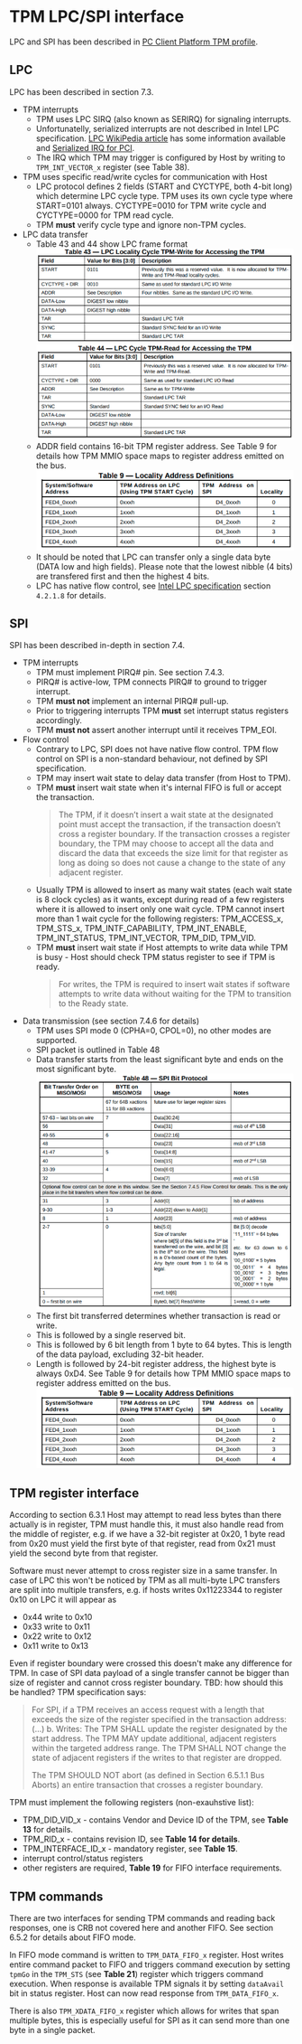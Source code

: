# TPM LPC/SPI interface

LPC and SPI has been described in
[PC Client Platform TPM profile](https://trustedcomputinggroup.org/wp-content/uploads/PC-Client-Specific-Platform-TPM-Profile-for-TPM-2p0-v1p05p_r14_pub.pdf).

## LPC

LPC has been described in section 7.3.

- TPM interrupts
  - TPM uses LPC SIRQ (also known as SERIRQ) for signaling interrupts.
  - Unfortunatelly, serialized interrupts are not described in Intel LPC
    specification.
    [LPC WikiPedia article](https://en.wikipedia.org/wiki/Low_Pin_Count) has
    some information available and
    [Serialized IRQ for PCI](https://web.archive.org/web/20071028030435/http://www.smsc.com/main/tools/papers/serirq60.doc).
  - The IRQ which TPM may trigger is configured by Host by writing
    to `TPM_INT_VECTOR_x` register (see Table 38).
- TPM uses specific read/write cycles for communication with Host
  - LPC protocol defines 2 fields (START and CYCTYPE, both 4-bit long) which
    determine LPC cycle type. TPM uses its own cycle type where START=0101
    always. CYCTYPE=0010 for TPM write cycle and CYCTYPE=0000 for TPM read
    cycle.
  - TPM **must** verify cycle type and ignore non-TPM cycles.
- LPC data transfer
  - Table 43 and 44 show LPC frame format
  ![](images/tpm2_lpc_write.png)
  ![](images/tpm2_lpc_read.png)
  - ADDR field contains 16-bit TPM register address. See Table 9 for details how
    TPM MMIO space maps to register address emitted on the bus.
    ![](images/tpm2_locality_address.png)
  - It should be noted that LPC can transfer only a single data byte (DATA low
    and high fields). Please note that the lowest nibble (4 bits) are transfered
    first and then the highest 4 bits.
  - LPC has native flow control, see
  [Intel LPC specification](https://www.intel.com/content/dam/www/program/design/us/en/documents/low-pin-count-interface-specification.pdf)
  section `4.2.1.8` for details.

## SPI

SPI has been described in-depth in section 7.4.

- TPM interrupts
  - TPM must implement PIRQ# pin. See section 7.4.3.
  - PIRQ# is active-low, TPM connects PIRQ# to ground to trigger interrupt.
  - TPM **must not** implement an internal PIRQ# pull-up.
  - Prior to triggering interrupts TPM **must** set interrupt status registers
    accordingly.
  - TPM **must not** assert another interrupt until it receives TPM_EOI.
- Flow control
  - Contrary to LPC, SPI does not have native flow control. TPM flow control on
    SPI is a non-standard behaviour, not defined by SPI specification.
  - TPM may insert wait state to delay data transfer (from Host to TPM).
  - TPM **must** insert wait state when it's internal FIFO is full or accept the
    transaction.
    > The TPM, if it doesn’t insert a wait state at the designated point must
    > accept the transaction, if the transaction doesn’t cross a register
    > boundary. If the transaction crosses a register boundary, the TPM may
    > choose to accept all the data and discard the data that exceeds the size
    > limit for that register as long as doing so does not cause a change to the
    > state of any adjacent register. 
  - Usually TPM is allowed to insert as many wait states (each wait state is 8
    clock cycles) as it wants, except during read of a few registers where it is
    allowed to insert only one wait cycle. TPM cannot insert more than 1 wait
    cycle for the following registers: TPM_ACCESS_x, TPM_STS_x,
    TPM_INTF_CAPABILITY, TPM_INT_ENABLE, TPM_INT_STATUS, TPM_INT_VECTOR,
    TPM_DID, TPM_VID.
  - TPM **must** insert wait state if Host attempts to write data while TPM is
    busy - Host should check TPM status register to see if TPM is ready.
    > For writes, the TPM is required to insert wait states if software
    > attempts to write data without waiting for the TPM to transition to the
    > Ready state.
- Data transmission (see section 7.4.6 for details)
  - TPM uses SPI mode 0 (CPHA=0, CPOL=0), no other modes are supported.
  - SPI packet is outlined in Table 48
  - Data transfer starts from the least significant byte and ends on the
    most significant byte.
  ![](images/tpm2_spi_protocol.png)
  - The first bit transferred determines whether transaction is read or write.
  - This is followed by a single reserved bit.
  - This is followed by 6 bit length from 1 byte to 64 bytes. This is length of
    the data payload, excluding 32-bit header.
  - Length is followed by 24-bit register address, the highest byte is always
    0xD4. See Table 9 for details how TPM MMIO space maps to register address
    emitted on the bus.
    ![](images/tpm2_locality_address.png)

## TPM register interface

According to section 6.3.1 Host may attempt to read less bytes than there
actually is in register, TPM must handle this, it must also handle read from the
middle of register, e.g. if we have a 32-bit register at 0x20, 1 byte read from
0x20 must yield the first byte of that register, read from 0x21 must yield the
second byte from that register.

Software must never attempt to cross register size in a same transfer. In case
of LPC this won't be noticed by TPM as all multi-byte LPC transfers are split
into multiple transfers, e.g. if hosts writes 0x11223344 to register 0x10 on LPC
it will appear as
- 0x44 write to 0x10
- 0x33 write to 0x11
- 0x22 write to 0x12
- 0x11 write to 0x13

Even if register boundary were crossed this doesn't make any difference for TPM.
In case of SPI data payload of a single transfer cannot be bigger than size of
register and cannot cross register boundary.
TBD: how should this be handled? TPM specification says:
> For SPI, if a TPM receives an access request with a length that exceeds the
> size of the register specified in the transaction address:
> (...)
> b. Writes:
>   The TPM SHALL update the register designated by the start address.
>   The TPM MAY update additional, adjacent registers within the targeted
>   address range.
>   The TPM SHALL NOT change the state of adjacent registers if the writes to
>   that register are dropped.
>
> The TPM SHOULD NOT abort (as defined in Section 6.5.1.1 Bus Aborts) an entire
> transaction that crosses a register boundary.


TPM must implement the following registers (non-exauhstive list):
- TPM_DID_VID_x - contains Vendor and Device ID of the TPM, see **Table 13** for
  details.
- TPM_RID_x - contains revision ID, see **Table 14 for details**.
- TPM_INTERFACE_ID_x - mandatory register, see **Table 15**.
- interrupt control/status registers
- other registers are required, **Table 19** for FIFO interface requirements.


## TPM commands

There are two interfaces for sending TPM commands and reading back responses,
one is CRB not covered here and another FIFO. See section 6.5.2 for details
about FIFO mode.

In FIFO mode command is written to `TPM_DATA_FIFO_x` register. Host writes
entire command packet to FIFO and triggers command execution by setting
`tpmGo` in the `TPM_STS` (see **Table 21**) register which triggers command
execution. When response is available TPM signals it by setting `dataAvail` bit
in status register. Host can now read response from `TPM_DATA_FIFO_x`.

There is also `TPM_XDATA_FIFO_x` register which allows for writes that span
multiple bytes, this is especially useful for SPI as it can send more than one
byte in a single packet.
